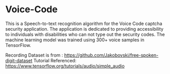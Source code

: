 # Voice-Code

This is a Speech-to-text recognition algorithm for the Voice Code captcha security application. The application is dedicated to providing accessibility to individuals with disabilities who can not type out the security codes. The machine learning model was trained using 300+ voice samples in TensorFlow. 

Recording Dataset is from : https://github.com/Jakobovski/free-spoken-digit-dataset 
Tutorial Referenced: https://www.tensorflow.org/tutorials/audio/simple_audio
